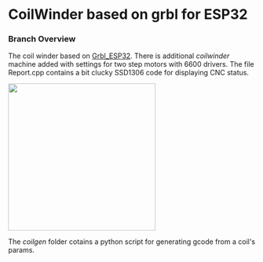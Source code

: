 

# CoilWinder based on grbl for ESP32

### Branch Overview

The coil winder based on [Grbl_ESP32](https://github.com/bdring/Grbl_Esp32). There is additional _coilwinder_ machine added with settings for two step motors with 6600 drivers. The file Report.cpp contains a bit clucky SSD1306 code for displaying CNC status.

<img src="https://github.com/hww/coil_winder_grbl_esp32/blob/main/doc/oled_display.jpg" width="300">

The _coilgen_ folder cotains a python script for generating gcode from a coil's params.
